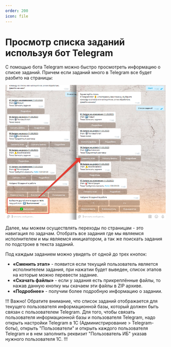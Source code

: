 ```yaml
---
order: 200
icon: file
---
```


# Просмотр списка заданий используя бот Telegram

С помощью бота Telegram можно быстро просмотреть информацию о списке заданий. Причем если заданий много в Telegram все будет разбито на страницы:

![01_ПросмотрСписка](static/01_ПросмотрСписка.png)

Далее, мы можем осуществлять переходы по страницам - это навигация по задачам. Отобрать все задания где мы являемся исполнителем и мы являемся инициатором, а так же поискать задания по подстроке в текста заданий.

Под каждым заданием можно увидеть от одной до трех кнопок:  
* **«Сменить этап»** - появится если текущий пользователь является исполнителем задания, при нажатии будет выведен, список этапов на которые можно перевести задание.  
* **«Скачать файлы»** - если у задания есть прикреплённые файлы, то нажав данную кнопку мы скачаем эти файлы в ZIP архиве.  
* **«Подробнее»** - получим более подробную информацию о задании.  

!!!
Важно! Обратите внимание, что список заданий отображается для текущего пользователя информационной базы, который должен быть связан с пользователем Telegram. Для того, чтобы связать пользователя информационной базы и пользователя Telegram, надо открыть настройки Telegram в 1С (Администрирование > Telegram-боты), открыть "Пользователи" и открыть каждого пользователя Telegram и в нем заполнить реквизит "Пользователь ИБ"  указав нужного пользователя 1С.
!!!